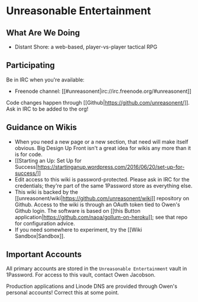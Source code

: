 # Unreasonable Entertainment

## What Are We Doing

* Distant Shore: a web-based, player-vs-player tactical RPG

## Participating

Be in IRC when you're available:

* Freenode channel: [[#unreasonent|irc://irc.freenode.org/#unreasonent]]

Code changes happen through [[Github|https://github.com/unreasonent/]]. Ask in IRC to be added to the org!

## Guidance on Wikis

* When you need a new page or a new section, that need will make itself obvious. Big Design Up Front isn't a great idea for wikis any more than it is for code.
* [[Starting an Up: Set Up for Success|https://startinganup.wordpress.com/2016/06/20/set-up-for-success/]]
* Edit access to this wiki is password-protected. Please ask in IRC for the credentials; they're part of the same 1Password store as everything else.
* This wiki is backed by the [[unreasonent/wiki|https://github.com/unreasonent/wiki]] repository on Github. Access to the wiki is through an OAuth token tied to Owen's Github login. The software is based on [[this Button application|https://github.com/naoa/gollum-on-heroku]]; see that repo for configuration advice.
* If you need somewhere to experiment, try the [[Wiki Sandbox|Sandbox]].

## Important Accounts

All primary accounts are stored in the `Unreasonable Entertainment` vault in 1Password. For access to this vault, contact Owen Jacobson.

Production applications and Linode DNS are provided through Owen's personal accounts! Correct this at some point.